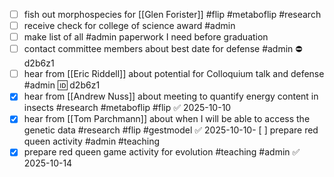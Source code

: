 - [ ] fish out morphospecies for [[Glen Forister]] #flip #metaboflip #research 
- [ ] receive check for college of science award #admin
- [ ] make list of all #admin paperwork I need before graduation 
- [ ] contact committee members about best date for defense #admin ⛔ d2b6z1
- [ ] hear from [[Eric Riddell]] about potential for Colloquium talk and defense #admin 🆔 d2b6z1
- [x] hear from [[Andrew Nuss]] about meeting to quantify energy content in insects #research #metaboflip #flip ✅ 2025-10-10
- [x] hear from [[Tom Parchmann]] about when I will be able to access the genetic data #research #flip #gestmodel ✅ 2025-10-10- [ ] prepare red queen activity #admin #teaching
- [x] prepare red queen game activity for evolution #teaching #admin ✅ 2025-10-14
